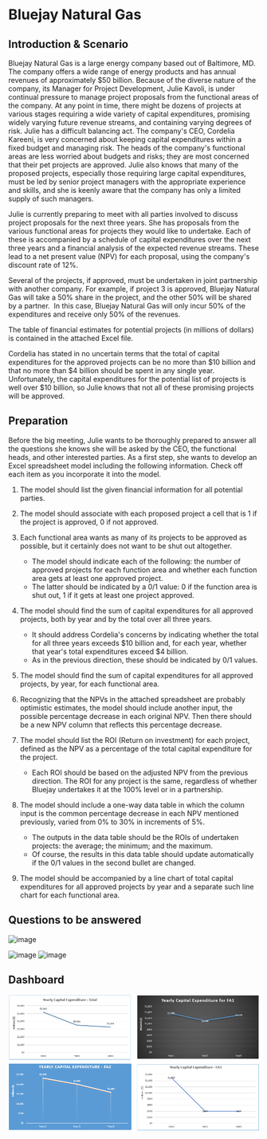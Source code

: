 # Bluejay Natural Gas

## Introduction & Scenario

Bluejay Natural Gas is a large energy company based out of Baltimore, MD. The company offers a wide range of energy products and has annual revenues of approximately $50 billion. Because of the diverse nature of the company, its Manager for Project Development, Julie Kavoli, is under continual pressure to manage project proposals from the functional areas of the company. At any point in time, there might be dozens of projects at various stages requiring a wide variety of capital expenditures, promising widely varying future revenue streams, and containing varying degrees of risk. Julie has a difficult balancing act. The company's CEO, Cordelia Kareeni, is very concerned about keeping capital expenditures within a fixed budget and managing risk. The heads of the company's functional areas are less worried about budgets and risks; they are most concerned that their pet projects are approved. Julie also knows that many of the proposed projects, especially those requiring large capital expenditures, must be led by senior project managers with the appropriate experience and skills, and she is keenly aware that the company has only a limited supply of such managers. 

Julie is currently preparing to meet with all parties involved to discuss project proposals for the next three years. She has proposals from the various functional areas for projects they would like to undertake. Each of these is accompanied by a schedule of capital expenditures over the next three years and a financial analysis of the expected revenue streams. These lead to a net present value (NPV) for each proposal, using the company's discount rate of 12%.

Several of the projects, if approved, must be undertaken in joint partnership with another company. For example, if project 3 is approved, Bluejay Natural Gas will take a 50% share in the project, and the other 50% will be shared by a partner.  In this case, Bluejay Natural Gas will only incur 50% of the expenditures and receive only 50% of the revenues.  

The table of financial estimates for potential projects (in millions of dollars) is contained in the attached Excel file.

Cordelia has stated in no uncertain terms that the total of capital expenditures for the approved projects can be no more than $10 billion and that no more than $4 billion should be spent in any single year. Unfortunately, the capital expenditures for the potential list of projects is well over $10 billion, so Julie knows that not all of these promising projects will be approved.

## Preparation

Before the big meeting, Julie wants to be thoroughly prepared to answer all the questions she knows she will be asked by the CEO, the functional heads, and other interested parties. As a first step, she wants to develop an Excel spreadsheet model including the following information. Check off each item as you incorporate it into the model.

1. The model should list the given financial information for all potential parties.
2. The model should associate with each proposed project a cell that is 1 if the project is approved, 0 if not approved. 
3. Each functional area wants as many of its projects to be approved as possible, but it certainly does not want to be shut out altogether. 
   - The model should indicate each of the following: the number of approved projects for each function area and whether each function area gets at least one approved project. 
   - The latter should be indicated by a 0/1 value: 0 if the function area is shut out, 1 if it gets at least one project approved. 
4. The model should find the sum of capital expenditures for all approved projects, both by year and by the total over all three years. 
   - It should address Cordelia's concerns by indicating whether the total for all three years exceeds $10 billion and, for each year, whether that year's total expenditures exceed $4 billion. 
   - As in the previous direction, these should be indicated by 0/1 values. 
5. The model should find the sum of capital expenditures for all approved projects, by year, for each functional area.
6. Recognizing that the NPVs in the attached spreadsheet are probably optimistic estimates, the model should include another input, the possible percentage decrease in each original NPV. Then there should be a new NPV column that reflects this percentage decrease. 
7. The model should list the ROI (Return on investment) for each project, defined as the NPV as a percentage of the total capital expenditure for the project. 
   - Each ROI should be based on the adjusted NPV from the previous direction. The ROI for any project is the same, regardless of whether Bluejay undertakes it at the 100% level or in a partnership.

8. The model should include a one-way data table in which the column input is the common percentage decrease in each NPV mentioned previously, varied from 0% to 30% in increments of 5%. 
   - The outputs in the data table should be the ROIs of undertaken projects: the average; the minimum; and the maximum. 
   - Of course, the results in this data table should update automatically if the 0/1 values in the second bullet are changed. 
9. The model should be accompanied by a line chart of total capital expenditures for all approved projects by year and a separate such line chart for each functional area.

## Questions to be answered

   ![image](https://github.com/user-attachments/assets/95f5bb79-d0a0-4f51-9dd5-587ce5837db1)


   ![image](https://github.com/user-attachments/assets/35c48c59-eb07-4286-851d-7d6d450a0d7c)
   ![image](https://github.com/user-attachments/assets/e16b51ee-883c-4bd5-ad4a-cae00f964829)

## Dashboard
<img src="Images/Blue Gas Natural - Charts.png">
